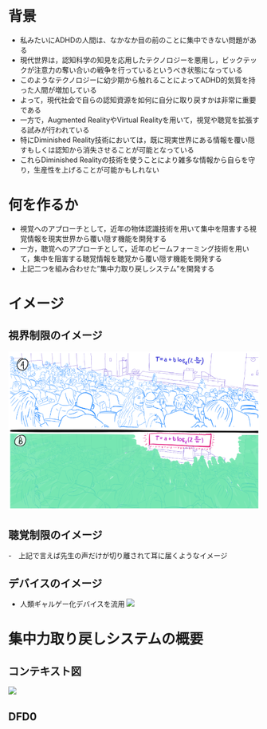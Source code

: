 # 背景
- 私みたいにADHDの人間は、なかなか目の前のことに集中できない問題がある
- 現代世界は，認知科学の知見を応用したテクノロジーを悪用し，ビックテックが注意力の奪い合いの戦争を行っているというべき状態になっている
- このようなテクノロジーに幼少期から触れることによってADHD的気質を持った人間が増加している
- よって，現代社会で自らの認知資源を如何に自分に取り戻すかは非常に重要である
- 一方で，Augmented RealityやVirtual Realityを用いて，視覚や聴覚を拡張する試みが行われている
- 特にDiminished Reality技術においては，既に現実世界にある情報を覆い隠すもしくは認知から消失させることが可能となっている
- これらDiminished Realityの技術を使うことにより雑多な情報から自らを守り，生産性を上げることが可能かもしれない

# 何を作るか
- 視覚へのアプローチとして，近年の物体認識技術を用いて集中を阻害する視覚情報を現実世界から覆い隠す機能を開発する
- 一方，聴覚へのアプローチとして，近年のビームフォーミング技術を用いて，集中を阻害する聴覚情報を聴覚から覆い隠す機能を開発する
- 上記二つを組み合わせた”集中力取り戻しシステム”を開発する


# イメージ
## 視界制限のイメージ
![](images/20231202123049.png)

## 聴覚制限のイメージ
-　上記で言えば先生の声だけが切り離されて耳に届くようなイメージ

## デバイスのイメージ
- 人類ギャルゲー化デバイスを流用
![](20231202123344.png)
# 集中力取り戻しシステムの概要
## コンテキスト図
![](\images\context.drawio.svg)

## DFD0
